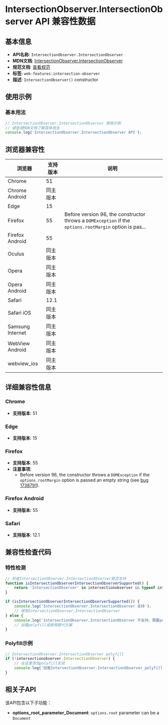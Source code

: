 # IntersectionObserver.IntersectionObserver API 兼容性数据

## 基本信息

- **API名称**: `IntersectionObserver.IntersectionObserver`
- **MDN文档**: [IntersectionObserver.IntersectionObserver](https://developer.mozilla.org/docs/Web/API/IntersectionObserver/IntersectionObserver)
- **规范文档**: [查看规范](https://w3c.github.io/IntersectionObserver/#dom-intersectionobserver-intersectionobserver)
- **标签**: `web-features:intersection-observer`
- **描述**: `IntersectionObserver()` constructor

## 使用示例

### 基本用法

```javascript
// IntersectionObserver.IntersectionObserver 使用示例
// 请查阅MDN文档了解具体用法
console.log('IntersectionObserver.IntersectionObserver API');
```

## 浏览器兼容性

| 浏览器 | 支持版本 | 说明 |
|--------|----------|------|
| Chrome | 51 |  |
| Chrome Android | 同主版本 |  |
| Edge | 15 |  |
| Firefox | 55 | Before version 96, the constructor throws a `DOMException` if the `options.rootMargin` option is pas... |
| Firefox Android | 55 |  |
| Oculus | 同主版本 |  |
| Opera | 同主版本 |  |
| Opera Android | 同主版本 |  |
| Safari | 12.1 |  |
| Safari iOS | 同主版本 |  |
| Samsung Internet | 同主版本 |  |
| WebView Android | 同主版本 |  |
| webview_ios | 同主版本 |  |

## 详细兼容性信息

### Chrome

- **支持版本**: 51

### Edge

- **支持版本**: 15

### Firefox

- **支持版本**: 55
- **注意事项**:
  - Before version 96, the constructor throws a `DOMException` if the `options.rootMargin` option is passed an empty string (see [bug 1738791](https://bugzil.la/1738791)).

### Firefox Android

- **支持版本**: 55

### Safari

- **支持版本**: 12.1

## 兼容性检查代码

### 特性检测

```javascript
// 检查IntersectionObserver.IntersectionObserver是否支持
function isIntersectionObserverIntersectionObserverSupported() {
    return 'IntersectionObserver' in intersectionobserver && typeof intersectionobserver.IntersectionObserver === 'function';
}

if (isIntersectionObserverIntersectionObserverSupported()) {
    console.log('IntersectionObserver.IntersectionObserver 支持');
    // 使用IntersectionObserver.IntersectionObserver
} else {
    console.log('IntersectionObserver.IntersectionObserver 不支持，需要polyfill');
    // 加载polyfill或使用替代方案
}
```

### Polyfill示例

```javascript
// IntersectionObserver.IntersectionObserver polyfill
if (!intersectionobserver.IntersectionObserver) {
    // 在这里添加polyfill实现
    console.log('加载IntersectionObserver.IntersectionObserver polyfill');
}
```

## 相关子API

该API包含以下子功能：

- **options_root_parameter_Document**: `options.root` parameter can be a `Document`

